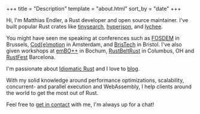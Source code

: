 +++
title = "Description"
template = "about.html"
sort_by = "date"
+++

Hi, I'm Matthias Endler, a Rust developer and open source maintainer. 
I've built popular Rust crates like [tinysearch](https://github.com/tinysearch/tinysearch), [hyperjson](https://github.com/mre/hyperjson), and [lychee](https://github.com/lycheeverse/lychee).

You might have seen me speaking at conferences such as [FOSDEM](https://www.youtube.com/watch?v=ePiWBGh35q0) in Brussels, 
[Cod{e}motion](https://www.youtube.com/watch?v=imtejBNbm0o) in Amsterdam, and
[BrisTech](https://www.youtube.com/watch?v=sEcbTYLtLSM) in Bristol.
I've also given workshops at [emBO++](https://github.com/rust-embedded/wg/issues/235) in Bochum,
[RustBeltRust](https://speakerdeck.com/mre/workshop-write-your-own-shell-in-rust) in Columbus, OH and [RustFest](https://hackmd.io/ru4intliRlyJ9t8pU2F29A) Barcelona.

I'm passionate about [Idiomatic Rust](https://github.com/mre/idiomatic-rust) and I love to [blog](https://endler.dev/).

With my solid knowledge around performance optimizations, scalability, concurrent- and parallel execution and WebAssembly, I help clients around the world to get the most out of Rust.

Feel free to [get in contact](mailto:hi@corrode.dev) with me, I'm always up for a chat!
